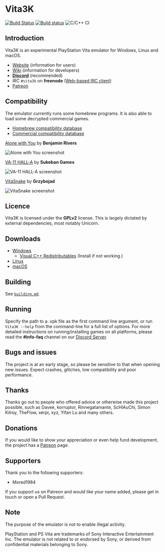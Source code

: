 # Vita3K

[![Build Status](https://travis-ci.org/Vita3K/Vita3K.svg?branch=master)](https://travis-ci.org/Vita3K/Vita3K)
[![Build status](https://ci.appveyor.com/api/projects/status/tlvkwrsj13vq3gor/branch/master?svg=true)](https://ci.appveyor.com/project/Vita3K/vita3k/branch/master)
![C/C++ CI](https://github.com/Vita3K/Vita3K/workflows/C/C++%20CI/badge.svg)

## Introduction

Vita3K is an experimental PlayStation Vita emulator for Windows, Linux and macOS.

* [Website](https://vita3k.org/) (information for users)
* [Wiki](https://github.com/Vita3K/Vita3K/wiki) (information for developers)
* [**Discord**](https://discord.gg/MaWhJVH) (recommended)
* IRC `#vita3k` on **freenode** ([Web-based IRC client](https://webchat.freenode.net/?channels=%23vita3k))
* [Patreon](https://www.patreon.com/Vita3K)

## Compatibility

The emulator currently runs some homebrew programs. It is also able to load some decrypted commercial games.

- [Homebrew compatibility database](https://github.com/Vita3K/homebrew-compatibility/issues)
- [Commercial compatibility database](https://github.com/Vita3K/compatibility/issues)

[Alone with You](https://www.playstation.com/en-us/games/alone-with-you-psvita/) by **Benjamin Rivers**

![Alone with You screenshot](https://user-images.githubusercontent.com/20528385/57988943-1e955e80-7a62-11e9-8aa8-e96eacef8e60.png)

[VA-11 HALL-A](https://www.playstation.com/en-us/games/va-11-hall-a-psvita/) by **Sukeban Games**

![VA-11 HALL-A screenshot](https://user-images.githubusercontent.com/20528385/57989089-fad31800-7a63-11e9-85de-017b29d5cc15.png)

[VitaSnake](https://github.com/Grzybojad/vitaSnake/releases) by **Grzybojad**

![VitaSnake screenshot](https://user-images.githubusercontent.com/20528385/58014428-cd6b8600-7ac6-11e9-83ab-a3d2b79417fe.png)

## Licence

Vita3K is licensed under the **GPLv2** license. This is largely dictated by external dependencies, most notably Unicorn.

## Downloads
* [Windows](https://github.com/Vita3K/Vita3K/actions?query=event%3Apush+is%3Asuccess+branch%3Amaster)
  * [Visual C++ Redistributables](https://aka.ms/vs/16/release/vc_redist.x64.exe) (Install if not working.) 
* [Linux](https://github.com/Vita3K/Vita3K/actions?query=event%3Apush+is%3Asuccess+branch%3Amaster)
* [macOS](https://github.com/Vita3K/Vita3K/actions?query=event%3Apush+is%3Asuccess+branch%3Amaster)

## Building

See [`building.md`](./building.md).

## Running
Specify the path to a .vpk file as the first command line argument, or run `Vita3K --help` from the command-line for a full list of options.
For more detailed instructions on running/installing games on all platforms, please read the **#info-faq** channel on our [Discord Server](https://discord.gg/MaWhJVH).

## Bugs and issues
The project is at an early stage, so please be sensitive to that when opening new issues. Expect crashes, glitches, low compatibility and poor performance.

## Thanks
Thanks go out to people who offered advice or otherwise made this project possible, such as Davee, korruptor, Rinnegatamante, ScHlAuChi, Simon Kilroy, TheFlow, xerpi, xyz, Yifan Lu and many others.

## Donations
If you would like to show your appreciation or even help fund development, the project has a [Patreon](https://www.patreon.com/Vita3K) page.

## Supporters
Thank you to the following supporters:
* Mored1984

If you support us on Patreon and would like your name added, please get in touch or open a Pull Request.

## Note
The purpose of the emulator is not to enable illegal activity.

PlayStation and PS Vita are trademarks of Sony Interactive Entertainment Inc. The emulator is not related to or endorsed by Sony, or derived from confidential materials belonging to Sony.
